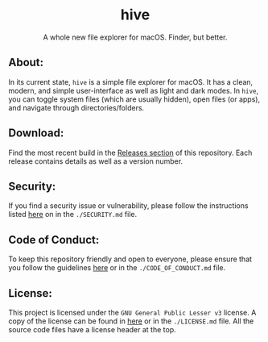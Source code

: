 <!--
    A whole new file explorer for macOS. Finder, but better.
    Copyright (C) 2023  Dishant B. (@dishb) <code.dishb@gmail.com> and contributors.

    This program is free software: you can redistribute it and/or modify
    it under the terms of the GNU General Public License as published by
    the Free Software Foundation, either version 3 of the License, or
    (at your option) any later version.

    This program is distributed in the hope that it will be useful,
    but WITHOUT ANY WARRANTY; without even the implied warranty of
    MERCHANTABILITY or FITNESS FOR A PARTICULAR PURPOSE.  See the
    GNU General Public License for more details.

    You should have received a copy of the GNU General Public License
    along with this program.  If not, see <https://www.gnu.org/licenses/>.
-->

<div align = 'center'>
    <h1>hive</h1>
    A whole new file explorer for macOS. Finder, but better.
</div>

## About:
In its current state, `hive` is a simple file explorer for macOS. It has a clean, modern, and simple user-interface as well as light and dark modes. In `hive`, you can toggle system files (which are usually hidden), open files (or apps), and navigate through directories/folders.

## Download:
Find the most recent build in the [Releases section](https://github.com/dishb/hive/releases) of this repository. Each release contains details as well as a version number.

## Security:
If you find a security issue or vulnerability, please follow the instructions listed [here](./SECURITY.md) on in the `./SECURITY.md`  file.

## Code of Conduct:
To keep this repository friendly and open to everyone, please ensure that you follow the guidelines [here](./CODE_OF_CONDUCT.md) or in the `./CODE_OF_CONDUCT.md` file.

## License:
This project is licensed under the `GNU General Public Lesser v3` license. A copy of the license can be found in [here](./LICENSE.md) or in the `./LICENSE.md` file. All the source code files have a license header at the top.
